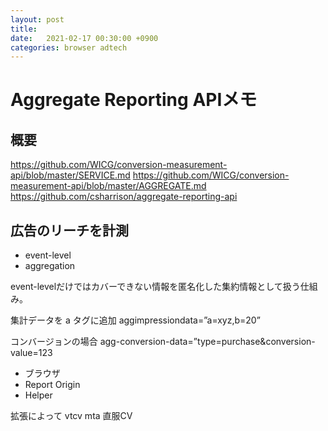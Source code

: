 ```yaml
---
layout: post
title:  
date:   2021-02-17 00:30:00 +0900
categories: browser adtech
---
```


# Aggregate Reporting APIメモ

## 概要


https://github.com/WICG/conversion-measurement-api/blob/master/SERVICE.md
https://github.com/WICG/conversion-measurement-api/blob/master/AGGREGATE.md
https://github.com/csharrison/aggregate-reporting-api

## 広告のリーチを計測

* event-level
* aggregation

event-levelだけではカバーできない情報を匿名化した集約情報として扱う仕組み。

集計データを a タグに追加
aggimpressiondata=”a=xyz,b=20”

コンバージョンの場合
agg-conversion-data=”type=purchase&conversion-value=123


* ブラウザ
* Report Origin
* Helper

拡張によって
vtcv
mta
直服CV